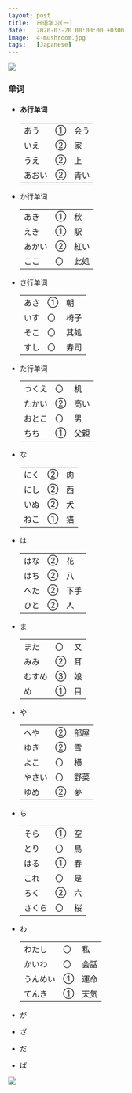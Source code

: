 ```yaml
---
layout: post
title:  日语学习(一)
date:   2020-03-20 00:00:00 +0300
image:  4-mushroom.jpg
tags:   [Japanese]
---
```

![]({{site.baseurl}}/img/4-snowdrop.jpg)

### 单词

* #### あ行单词

  |        |      |      |
  | ------ | ---- | ---- |
  | あう   | ①    | 会う |
  | いえ   | ②    | 家   |
  | うえ   | ②    | 上   |
  | あおい | ②    | 青い |

* か行单词

  |        |      |      |
  | ------ | ---- | ---- |
  | あき   | ①    | 秋   |
  | えき   | ①    | 駅   |
  | あかい | ②    | 紅い |
  | ここ   | 〇   | 此処 |

* さ行单词

  |      |      |      |
  | ---- | ---- | ---- |
  | あさ | ①    | 朝   |
  | いす | 〇   | 椅子 |
  | そこ | 〇   | 其処 |
  | すし | 〇   | 寿司 |

* た行单词

  |        |      |      |
  | ------ | ---- | ---- |
  | つくえ | 〇   | 机   |
  | たかい | ②    | 高い |
  | おとこ | 〇   | 男   |
  | ちち   | ①    | 父親 |

* な

  |      |      |      |
  | ---- | ---- | ---- |
  | にく | ②    | 肉   |
  | にし | ②    | 西   |
  | いぬ | ②    | 犬   |
  | ねこ | ①    | 猫   |

* は

  |      |      |      |
  | ---- | ---- | ---- |
  | はな | ②    | 花   |
  | はち | ②    | 八   |
  | へた | ②    | 下手 |
  | ひと | ②    | 人   |

* ま

  |        |      |      |
  | ------ | ---- | ---- |
  | また   | 〇   | 又   |
  | みみ   | ②    | 耳   |
  | むすめ | ③    | 娘   |
  | め     | ①    | 目   |
  
* や

  |        |      |      |
  | ------ | ---- | ---- |
  | へや   | ②    | 部屋 |
  | ゆき   | ②    | 雪   |
  | よこ   | 〇   | 横   |
  | やさい | 〇   | 野菜 |
  | ゆめ   | ②    | 夢   |

* ら

  |        |      |      |
  | ------ | ---- | ---- |
  | そら   | ①    | 空   |
  | とり   | 〇   | 鳥   |
  | はる   | ①    | 春   |
  | これ   | 〇   | 是   |
  | ろく   | ②    | 六   |
  | さくら | 〇   | 桜   |

* わ

  |          |      |      |
  | -------- | ---- | ---- |
  | わたし   | 〇   | 私   |
  | かいわ   | 〇   | 会話 |
  | うんめい | ①    | 運命 |
  | てんき   | ①    | 天気 |

* が

* ざ

* だ

* ば

  


![]({{site.baseurl}}/img/4-asia.jpg)


